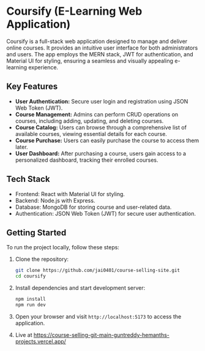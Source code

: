 # Coursify  (E-Learning Web Application)

Coursify is a full-stack web application designed to manage and deliver online courses. It provides an intuitive user interface for both administrators and users. The app employs the MERN stack, JWT for authentication, and Material UI for styling, ensuring a seamless and visually appealing e-learning experience.

## Key Features

- **User Authentication:** Secure user login and registration using JSON Web Token (JWT).
- **Course Management:** Admins can perform CRUD operations on courses, including adding, updating, and deleting courses.
- **Course Catalog:** Users can browse through a comprehensive list of available courses, viewing essential details for each course.
- **Course Purchase:** Users can easily purchase the course to access them later.
- **User Dashboard:** After purchasing a course, users gain access to a personalized dashboard, tracking their enrolled courses.

## Tech Stack

- Frontend: React with Material UI for styling.
- Backend: Node.js with Express.
- Database: MongoDB for storing course and user-related data.
- Authentication: JSON Web Token (JWT) for secure user authentication.

## Getting Started

To run the project locally, follow these steps:

1. Clone the repository:

   ```sh
   git clone https://github.com/jai0401/course-selling-site.git
   cd coursify

2. Install dependencies and start development server:
   
    ```sh
    npm install
    npm run dev
    ```
4. Open your browser and visit `http://localhost:5173` to access the application.
5. Live at https://course-selling-git-main-guntreddy-hemanths-projects.vercel.app/
